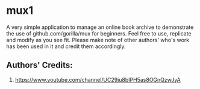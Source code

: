 # mux1
A very simple application to manage an online book archive to demonstrate the use of github.com/gorilla/mux for beginners. Feel free to use, replicate and modify as you see fit. Please make note of other authors' who's work has been used in it and credit them accordingly.
## Authors' Credits:
1. https://www.youtube.com/channel/UC29ju8bIPH5as8OGnQzwJyA

